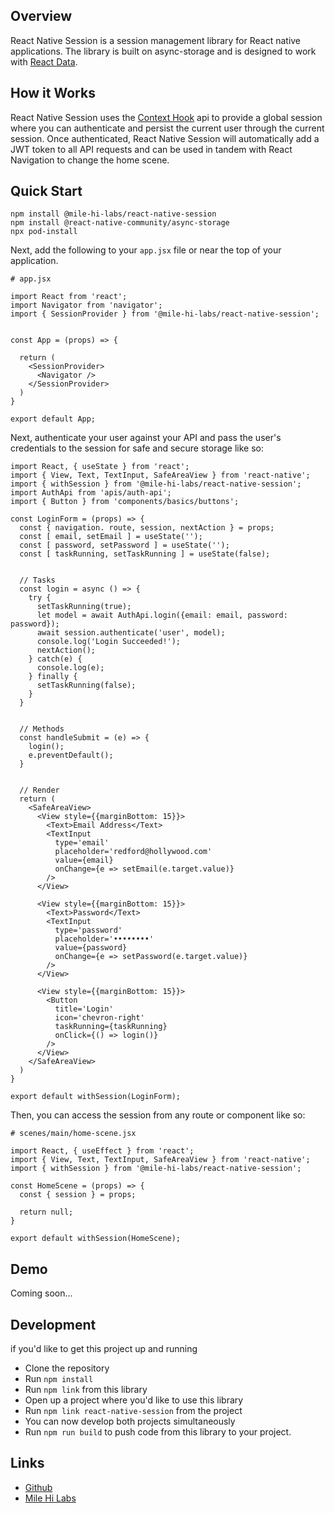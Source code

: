 ## Overview
React Native Session is a session management library for React native applications. The library is built on async-storage and is designed to work with [React Data](https://github.com/mile-hi-labs/react-data).


## How it Works
React Native Session uses the [Context Hook](https://reactjs.org/docs/context.html) api to provide a global session where you can authenticate and persist the current user through the current session. Once authenticated, React Native Session will automatically add a JWT token to all API requests and can be used in tandem with React Navigation to change the home scene.


## Quick Start
```
npm install @mile-hi-labs/react-native-session
npm install @react-native-community/async-storage
npx pod-install
```

Next, add the following to your `app.jsx` file or near the top of your application.

```
# app.jsx

import React from 'react';
import Navigator from 'navigator';
import { SessionProvider } from '@mile-hi-labs/react-native-session';


const App = (props) => {

  return (
    <SessionProvider>
      <Navigator />
    </SessionProvider>
  )
}

export default App;
```

Next, authenticate your user against your API and pass the user's credentials to the session for safe and secure storage like so:

```
import React, { useState } from 'react';
import { View, Text, TextInput, SafeAreaView } from 'react-native';
import { withSession } from '@mile-hi-labs/react-native-session';
import AuthApi from 'apis/auth-api';
import { Button } from 'components/basics/buttons';

const LoginForm = (props) => {
  const { navigation. route, session, nextAction } = props;
  const [ email, setEmail ] = useState('');
  const [ password, setPassword ] = useState('');
  const [ taskRunning, setTaskRunning ] = useState(false);


  // Tasks
  const login = async () => {
    try {
      setTaskRunning(true);
      let model = await AuthApi.login({email: email, password: password});
      await session.authenticate('user', model);
      console.log('Login Succeeded!');
      nextAction();
    } catch(e) {
      console.log(e);
    } finally {
      setTaskRunning(false);
    }
  }


  // Methods
  const handleSubmit = (e) => {
    login();
    e.preventDefault();
  }


  // Render
  return (
    <SafeAreaView>
      <View style={{marginBottom: 15}}>
        <Text>Email Address</Text>
        <TextInput
          type='email'
          placeholder='redford@hollywood.com'
          value={email}
          onChange={e => setEmail(e.target.value)}
        />
      </View>

      <View style={{marginBottom: 15}}>
        <Text>Password</Text>
        <TextInput
          type='password'
          placeholder='••••••••'
          value={password}
          onChange={e => setPassword(e.target.value)}
        />
      </View>

      <View style={{marginBottom: 15}}>
        <Button
          title='Login'
          icon='chevron-right'
          taskRunning={taskRunning}
          onClick={() => login()}
        />
      </View>
    </SafeAreaView>
  )
}

export default withSession(LoginForm);
```


Then, you can access the session from any route or component like so:

```
# scenes/main/home-scene.jsx

import React, { useEffect } from 'react';
import { View, Text, TextInput, SafeAreaView } from 'react-native';
import { withSession } from '@mile-hi-labs/react-native-session';

const HomeScene = (props) => {
  const { session } = props;

  return null;
}

export default withSession(HomeScene);

```

## Demo
Coming soon...


## Development
if you'd like to get this project up and running
- Clone the repository
- Run `npm install`
- Run `npm link` from this library
- Open up a project where you'd like to use this library
- Run `npm link react-native-session` from the project
- You can now develop both projects simultaneously
- Run `npm run build` to push code from this library to your project.


## Links
- [Github](https://github.com/MileHiLabs/react-session)
- [Mile Hi Labs](https://milehilabs.io)
